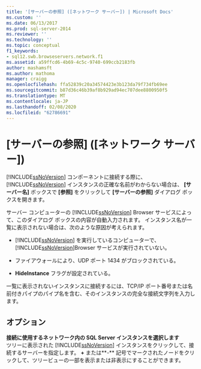 ```yaml
---
title: '[サーバーの参照] ([ネットワーク サーバー]) | Microsoft Docs'
ms.custom: ''
ms.date: 06/13/2017
ms.prod: sql-server-2014
ms.reviewer: ''
ms.technology: ''
ms.topic: conceptual
f1_keywords:
- sql12.swb.browseservers.network.f1
ms.assetid: a59ffcd6-4b69-4c5c-9740-699ccb2183fb
author: mashamsft
ms.author: mathoma
manager: craigg
ms.openlocfilehash: ffa52839c20a34574423e3b123da79f734fb69ee
ms.sourcegitcommit: b87d36c46b39af8b929ad94ec707dee8800950f5
ms.translationtype: MT
ms.contentlocale: ja-JP
ms.lasthandoff: 02/08/2020
ms.locfileid: "62786691"
---
```

# <a name="browse-for-servers-network-servers"></a>[サーバーの参照] ([ネットワーク サーバー])
  
  [!INCLUDE[ssNoVersion](../includes/ssnoversion-md.md)] コンポーネントに接続する際に、 [!INCLUDE[ssNoVersion](../includes/ssnoversion-md.md)] インスタンスの正確な名前がわからない場合は、 **[サーバー名]** ボックスで **[参照]** をクリックして **[サーバーの参照]** ダイアログ ボックスを開きます。  
  
 サーバー コンピューターの [!INCLUDE[ssNoVersion](../includes/ssnoversion-md.md)] Browser サービスによって、このダイアログ ボックスの内容が自動入力されます。 インスタンス名が一覧に表示されない場合は、次のような原因が考えられます。  
  
-   
  [!INCLUDE[ssNoVersion](../includes/ssnoversion-md.md)] を実行しているコンピューターで、 [!INCLUDE[ssNoVersion](../includes/ssnoversion-md.md)]Browser サービスが実行されていない。  
  
-   ファイアウォールにより、UDP ポート 1434 がブロックされている。  
  
-   
  **HideInstance** フラグが設定されている。  
  
 一覧に表示されないインスタンスに接続するには、TCP/IP ポート番号または名前付きパイプのパイプ名を含む、そのインスタンスの完全な接続文字列を入力します。  
  
## <a name="options"></a>オプション  
 **接続に使用するネットワーク内の SQL Server インスタンスを選択します**  
 ツリーに表示された [!INCLUDE[ssNoVersion](../includes/ssnoversion-md.md)] インスタンスをクリックして、接続するサーバーを指定します。 **+** または**-** 記号でマークされたノードをクリックして、ツリービューの一部を表示または非表示にすることができます。  
  
  
